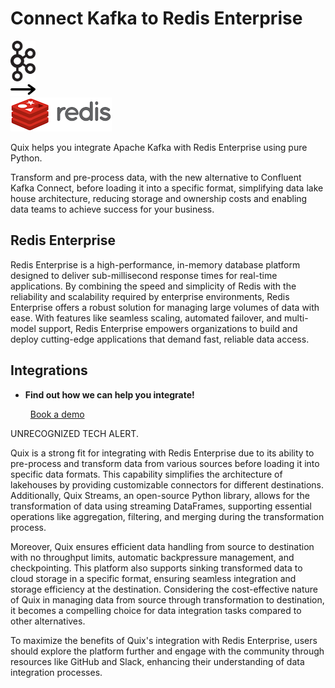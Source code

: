 # Connect Kafka to Redis Enterprise

<div class="connect-images cards blog-grid-card" markdown>
<div>
<img src="../images/kafka_logo.png" width="40px" />
</div>
<div>
<img src="../images/arrow.svg" width="40px" />
</div>
<div>
<img src="./images/redis-enterprise_1.jpg" />
</div>
</div>

Quix helps you integrate Apache Kafka with Redis Enterprise using pure Python.

Transform and pre-process data, with the new alternative to Confluent Kafka Connect, before loading it into a specific format, simplifying data lake house architecture, reducing storage and ownership costs and enabling data teams to achieve success for your business.

## Redis Enterprise

Redis Enterprise is a high-performance, in-memory database platform designed to deliver sub-millisecond response times for real-time applications. By combining the speed and simplicity of Redis with the reliability and scalability required by enterprise environments, Redis Enterprise offers a robust solution for managing large volumes of data with ease. With features like seamless scaling, automated failover, and multi-model support, Redis Enterprise empowers organizations to build and deploy cutting-edge applications that demand fast, reliable data access.

## Integrations

<div class="grid cards" markdown>

- __Find out how we can help you integrate!__

    <a class="md-button md-button--primary" href="https://share.hsforms.com/1iW0TmZzKQMChk0lxd_tGiw4yjw2?__hstc=175542013.2303933fbd746c0ac86d9ccbe9bc9100.1728383268831.1729603416735.1729620918855.31&__hssc=175542013.1.1729620918855&__hsfp=2132701734" target="_blank" style="margin:.5rem;">Book a demo</a>

</div>


UNRECOGNIZED TECH ALERT. 

Quix is a strong fit for integrating with Redis Enterprise due to its ability to pre-process and transform data from various sources before loading it into specific data formats. This capability simplifies the architecture of lakehouses by providing customizable connectors for different destinations. Additionally, Quix Streams, an open-source Python library, allows for the transformation of data using streaming DataFrames, supporting essential operations like aggregation, filtering, and merging during the transformation process. 

Moreover, Quix ensures efficient data handling from source to destination with no throughput limits, automatic backpressure management, and checkpointing. This platform also supports sinking transformed data to cloud storage in a specific format, ensuring seamless integration and storage efficiency at the destination. Considering the cost-effective nature of Quix in managing data from source through transformation to destination, it becomes a compelling choice for data integration tasks compared to other alternatives. 

To maximize the benefits of Quix's integration with Redis Enterprise, users should explore the platform further and engage with the community through resources like GitHub and Slack, enhancing their understanding of data integration processes.


